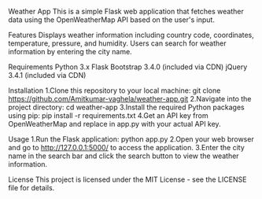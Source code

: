Weather App
This is a simple Flask web application that fetches weather data using the OpenWeatherMap API based on the user's input.

Features
Displays weather information including country code, coordinates, temperature, pressure, and humidity.
Users can search for weather information by entering the city name.

Requirements
Python 3.x
Flask
Bootstrap 3.4.0 (included via CDN)
jQuery 3.4.1 (included via CDN)

Installation
1.Clone this repository to your local machine:
git clone https://github.com/Amitkumar-vaghela/weather-app.git
2.Navigate into the project directory:
cd weather-app
3.Install the required Python packages using pip:
pip install -r requirements.txt
4.Get an API key from OpenWeatherMap and replace <your-api-key> in app.py with your actual API key.

Usage
1.Run the Flask application:
python app.py
2.Open your web browser and go to http://127.0.0.1:5000/ to access the application.
3.Enter the city name in the search bar and click the search button to view the weather information.

License
This project is licensed under the MIT License - see the LICENSE file for details.

